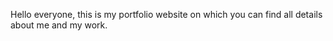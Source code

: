 Hello everyone,
this is my portfolio website on which you can find all details about me and my work.
